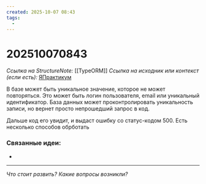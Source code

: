 ```yaml
---
created: 2025-10-07 08:43
tags:
  -
---
```

# 202510070843
*Ссылка на StructureNote:* [[TypeORM]]
*Ссылка на исходник или контекст (если есть):* [ЯПрактикум](https://practicum.yandex.ru/learn/backend-nodejs/courses/a4214ab0-2146-4152-b90e-651bf4c7ca5e/sprints/564244/topics/104f2765-a9c9-4617-8a5e-f21b675cf9b3/lessons/5674c491-8940-41ba-bf49-d6da1cbe2337/)

В базе может быть уникальное значение, которое не может повторяться. Это может быть логин пользователя, email или уникальный идентификатор. База данных может проконтролировать уникальность записи, но вернет просто непрошедший запрос в код.

Дальше код его увидит, и выдаст ошибку со статус-кодом 500. Есть несколько способов обрботать 
### Связанные идеи:
* 
---

*Что стоит развить? Какие вопросы возникли?*